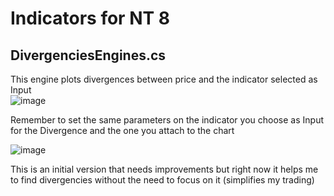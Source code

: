 # Indicators for NT 8

## DivergenciesEngines.cs
This engine plots divergences between price and the indicator selected as Input\
![image](https://user-images.githubusercontent.com/69223009/134590240-b7a54c69-cb1a-44ec-a4b5-e53d716f7755.png)

Remember to set the same parameters on the indicator you choose as Input for the Divergence and the one you attach to the chart

![image](https://user-images.githubusercontent.com/69223009/134590893-2ed9b370-3261-4406-b000-f6e763c346af.png)

This is an initial version that needs improvements but right now it helps me to find divergencies without the need to focus on it (simplifies my trading)
